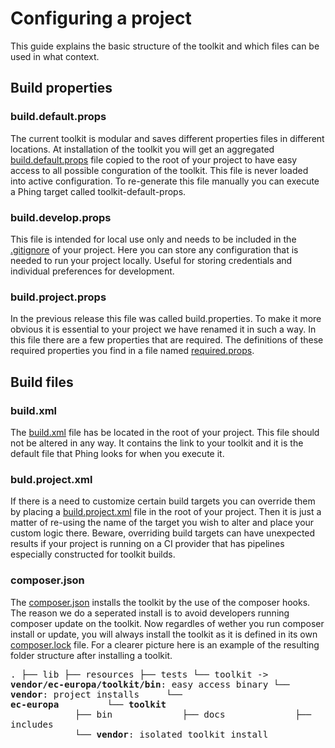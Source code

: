 # Configuring a project

This guide explains the basic structure of the toolkit and which files can be
used in what context.

## Build properties

### build.default.props

The current toolkit is modular and saves different properties files in different
locations. At installation of the toolkit you will get an aggregated
[build.default.props] file copied to the root of your project to have easy
access to all possible conguration of the toolkit. This file is never loaded
into active configuration. To re-generate this file manually you can execute a
Phing target called toolkit-default-props.

### build.develop.props

This file is intended for local use only and needs to be included in the
[.gitignore] of your project. Here you can store any configuration that is
needed to run your project locally. Useful for storing credentials and 
individual preferences for development.

### build.project.props

In the previous release this file was called build.properties. To make it more
obvious it is essential to your project we have renamed it in such a way. In
this file there are a few properties that are required. The definitions of these
required properties you find in a file named [required.props].


## Build files

### build.xml

The [build.xml] file has be located in the root of your project. This file
should not be altered in any way. It contains the link to your toolkit and it is
the default file that Phing looks for when you execute it.

### buld.project.xml

If there is a need to customize certain build targets you can override them by
placing a [build.project.xml] file in the root of your project. Then it is just
a matter of re-using the name of the target you wish to alter and place your
custom logic there. Beware, overriding build targets can have unexpected
results if your project is running on a CI provider that has pipelines
especially constructed for toolkit builds.


### composer.json

The [composer.json] installs the toolkit by the use of the composer hooks. The
reason we do a seperated install is to avoid developers running composer update
on the toolkit. Now regardles of wether you run composer install or update, you
will always install the toolkit as it is defined in its own [composer.lock]
file. For a clearer picture here is an example of the resulting folder structure
after installing a toolkit.

<big><pre><code>.
├── lib
├── resources
├── tests
└── toolkit -> **vendor/ec-europa/toolkit/bin**: easy access binary
└── **vendor**: project installs
&nbsp;&nbsp;&nbsp;&nbsp;└── **ec-europa**
&nbsp;&nbsp;&nbsp;&nbsp;&nbsp;&nbsp;&nbsp;&nbsp;└── **toolkit**
&nbsp;&nbsp;&nbsp;&nbsp;&nbsp;&nbsp;&nbsp;&nbsp;&nbsp;&nbsp;&nbsp;&nbsp;├── bin
&nbsp;&nbsp;&nbsp;&nbsp;&nbsp;&nbsp;&nbsp;&nbsp;&nbsp;&nbsp;&nbsp;&nbsp;├── docs
&nbsp;&nbsp;&nbsp;&nbsp;&nbsp;&nbsp;&nbsp;&nbsp;&nbsp;&nbsp;&nbsp;&nbsp;├── includes
&nbsp;&nbsp;&nbsp;&nbsp;&nbsp;&nbsp;&nbsp;&nbsp;&nbsp;&nbsp;&nbsp;&nbsp;└── **vendor**: isolated toolkit install
</pre></code></big>

[build.default.props]: ../build.default.props
[build.project.xml]: ../includes/templates/subsite/build.project.xml
[build.xml]: ../build.xml
[composer.json]: ../includes/templates/subsite/composer.json
[composer.lock]: ../includes/composer/composer.lock
[.gitignore]: ../includes/templates/subsite/.gitignore
[required.props]: ../includes/phing/props/required.props
